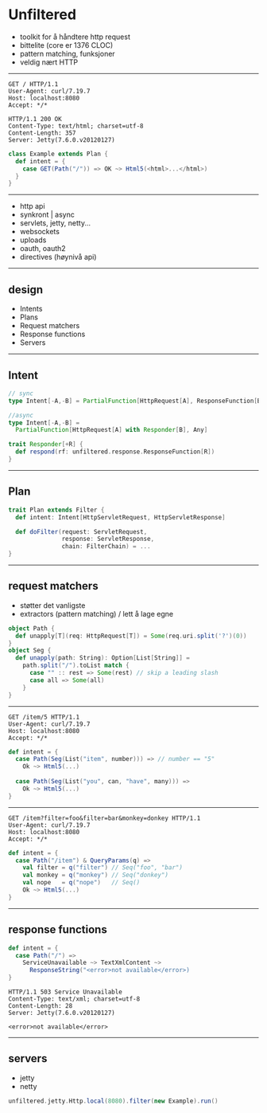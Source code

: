 # Unfiltered
* toolkit for å håndtere http request
* bittelite (core er 1376 CLOC)
* pattern matching, funksjoner
* veldig nært HTTP

---

```nocode
GET / HTTP/1.1
User-Agent: curl/7.19.7
Host: localhost:8080
Accept: */*

HTTP/1.1 200 OK
Content-Type: text/html; charset=utf-8
Content-Length: 357
Server: Jetty(7.6.0.v20120127)
```
```scala
class Example extends Plan {
  def intent = {
    case GET(Path("/")) => OK ~> Html5(<html>...</html>)    
  }
}
```

---

* http api
* synkront | async
* servlets, jetty, netty...
* websockets
* uploads
* oauth, oauth2
* directives (høynivå api)

---

## design
* Intents
* Plans
* Request matchers
* Response functions
* Servers

---

## Intent
```scala
// sync
type Intent[-A,-B] = PartialFunction[HttpRequest[A], ResponseFunction[B]]

//async
type Intent[-A,-B] =
  PartialFunction[HttpRequest[A] with Responder[B], Any]

trait Responder[+R] {
  def respond(rf: unfiltered.response.ResponseFunction[R])
}
```

---

## Plan
```scala
trait Plan extends Filter {
  def intent: Intent[HttpServletRequest, HttpServletResponse]

  def doFilter(request: ServletRequest,
               response: ServletResponse,
               chain: FilterChain) = ...
}
```

---

## request matchers

* støtter det vanligste
* extractors (pattern matching) / lett å lage egne

```scala
object Path {
  def unapply[T](req: HttpRequest[T]) = Some(req.uri.split('?')(0))
}
object Seg {
  def unapply(path: String): Option[List[String]] = 
    path.split("/").toList match {
      case "" :: rest => Some(rest) // skip a leading slash
      case all => Some(all)
    }
}
```

---

```nocode
GET /item/5 HTTP/1.1
User-Agent: curl/7.19.7
Host: localhost:8080
Accept: */*
```
```scala
def intent = {
  case Path(Seg(List("item", number))) => // number == "5"
    Ok ~> Html5(...)
  
  case Path(Seg(List("you", can, "have", many))) =>
    Ok ~> Html5(...)
}
```

---

```nocode
GET /item?filter=foo&filter=bar&monkey=donkey HTTP/1.1
User-Agent: curl/7.19.7
Host: localhost:8080
Accept: */*
````
```scala
def intent = {
  case Path("/item") & QueryParams(q) =>
    val filter = q("filter") // Seq("foo", "bar")
    val monkey = q("monkey") // Seq("donkey")
    val nope   = q("nope")   // Seq()
    Ok ~> Html5(...)    
}
```

---

## response functions
```scala
def intent = {
  case Path("/") =>
    ServiceUnavailable ~> TextXmlContent ~> 
      ResponseString("<error>not available</error>)
}
```
```nodecode
HTTP/1.1 503 Service Unavailable
Content-Type: text/xml; charset=utf-8
Content-Length: 28
Server: Jetty(7.6.0.v20120127)

<error>not available</error>
```

---

## servers
* jetty
* netty

```scala
unfiltered.jetty.Http.local(8080).filter(new Example).run()
```